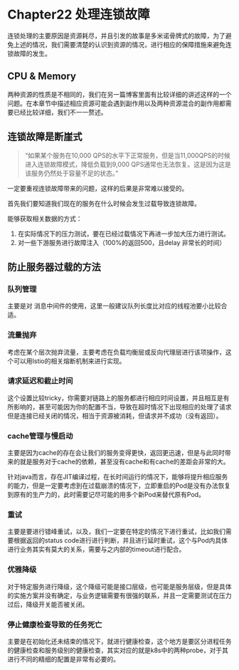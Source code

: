 # Chapter22 处理连锁故障

连锁处理的主要原因是资源耗尽，并且引发的故事是多米诺骨牌式的故障，为了避免上述的情况，我们需要清楚的认识到资源的情况，进行相应的保障措施来避免连锁故障的发生。

## CPU & Memory

两种资源的性质是不相同的，我们在另一篇博客里面有比较详细的讲述这样的一个问题。在本章节中描述相应资源可能会遇到副作用以及两种资源混合的副作用都需要已经比较详细，我们不一一赘述。

## 连锁故障是断崖式

> “如果某个服务在10,000 QPS的水平下正常服务，但是当11,000QPS的时候进入连锁故障模式，降低负载到9,000 QPS通常也无法恢复。这是因为这是该服务仍然处于容量不足的状态。”

一定要重视连锁故障带来的问题，这样的后果是非常难以接受的。

首先我们要知道我们现在的服务在什么时候会发生过载导致连锁故障。

能够获取相关数据的方式：

1. 在实际情况下的压力测试，要在已经过载情况下再进一步加大压力进行测试。
2. 对一些下游服务进行故障注入（100%的返回500，且delay 非常长的时间）

## 防止服务器过载的方法

### 队列管理

主要是对 消息中间件的使用，这里一般建议队列长度比对应的线程池要小比较合适。

### 流量抛弃

考虑在某个层次抛弃流量，主要考虑在负载均衡层或反向代理层进行该项操作，这个可以用Istio的相关熔断机制来进行实现。

### 请求延迟和截止时间

这个设置比较tricky，你需要对链路上的服务都进行相应时间设置，并且相互是有所影响的，甚至可能因为你的配置不当，导致在超时情况下出现相应的处理了请求但是连接已经关闭的情况，相当于资源被消耗，但请求并不成功（没有返回）。

### cache管理与慢启动

主要是因为cache的存在会让我们的服务变得更快，返回更迅速，但是与此同时带来的就是服务对于cache的依赖，甚至没有cache和有cache的差距会非常的大。

针对java而言，存在JIT编译过程，在长时间运行的情况下，能够将提升相应服务的能力，但是一定要考虑到在过载崩溃的情况下，立即重启的Pod是没有办法恢复到原有的生产力的，此时需要记尽可能的用多个新Pod来替代原有Pod。

### 重试

主要是要进行错峰重试，以及，我们一定要在特定的情况下进行重试，比如我们需要根据返回的status code进行进行判断，并且进行延时重试，这个与Pod内具体进行业务其实有莫大的关系，需要与之内部的timeout进行配合。

### 优雅降级

对于特定服务进行降级，这个降级可能是接口层级，也可能是服务层级，但是具体的实施方案并没有确定，与业务逻辑需要有很强的联系，并且一定需要测试在压力过后，降级开关能否被关闭。

### 停止健康检查导致的任务死亡

主要是在初始化还未结束的情况下，就进行健康检查，这个地方是要区分进程任务的健康检查和服务级别的健康检查，其实对应的就是k8s中的两种probe，对于其进行不同的精细的配置是非常有必要的。